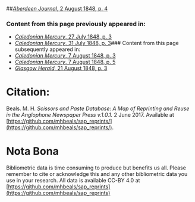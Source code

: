 ##[*Aberdeen Journal*, 2 August 1848, p. 4](https://mhbeals.github.io/sap_html/Aberdeen-Journal/Aberdeen-Journal-2-August-1848-p-4)

### Content from this page previously appeared in:
+ [*Caledonian Mercury*, 27 July 1848, p. 3](https://mhbeals.github.io/sap_html/Caledonian-Mercury/Caledonian-Mercury-27-July-1848-p-3)
+ [*Caledonian Mercury*, 31 July 1848, p. 3](https://mhbeals.github.io/sap_html/Caledonian-Mercury/Caledonian-Mercury-31-July-1848-p-3)### Content from this page subsequently appeared in:
+ [*Caledonian Mercury*, 7 August 1848, p. 3](https://mhbeals.github.io/sap_html/Caledonian-Mercury/Caledonian-Mercury-7-August-1848-p-3)
+ [*Caledonian Mercury*, 7 August 1848, p. 5](https://mhbeals.github.io/sap_html/Caledonian-Mercury/Caledonian-Mercury-7-August-1848-p-5)
+ [*Glasgow Herald*, 21 August 1848, p. 3](https://mhbeals.github.io/sap_html/Glasgow-Herald/Glasgow-Herald-21-August-1848-p-3)
                    
# Citation: 

Beals. M. H. *Scissors and Paste Database: A Map of Reprinting and Reuse in the Anglophone Newspaper Press v.1.0.1.* 2 June 2017. Available at [https://github.com/mhbeals/sap_reprints/](https://github.com/mhbeals/sap_reprints/). 
                    
# Nota Bona

Bibliometric data is time consuming to produce but benefits us all. Please remember to cite or acknowledge this and any other bibliometric data you use in your research. All data is available CC-BY 4.0 at [https://github.com/mhbeals/sap_reprints](https://github.com/mhbeals/sap_reprints)